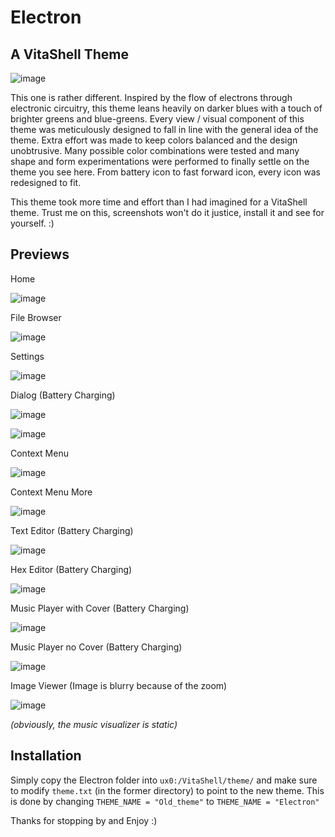 # Electron
## A VitaShell Theme

![image](ElectronLogo.png)

This one is rather different. Inspired by the flow of electrons through electronic circuitry, this theme leans heavily on darker blues with a touch of brighter greens and blue-greens. Every view / visual component of this theme was meticulously designed to fall in line with the general idea of the theme. Extra effort was made to keep colors balanced and the design unobtrusive. Many possible color combinations were tested and many shape and form experimentations were performed to finally settle on the theme you see here. From battery icon to fast forward icon, every icon was redesigned to fit.

This theme took more time and effort than I had imagined for a VitaShell theme. Trust me on this, screenshots won't do it justice, install it and see for yourself. :)

## Previews

Home

![image](Previews/PreviewHome.jpg)

File Browser

![image](Previews/PreviewGeneral.jpg)

Settings

![image](Previews/PreviewSettings.jpg)

Dialog (Battery Charging)

![image](Previews/PreviewProgressBar.jpg)

![image](Previews/PreviewFTP.jpg)

Context Menu

![image](Previews/PreviewContext.jpg)

Context Menu More

![image](Previews/PreviewContextMore.jpg)

Text Editor (Battery Charging)

![image](Previews/PreviewTextEditor.jpg)

Hex Editor (Battery Charging)

![image](Previews/PreviewHexEditor.jpg)

Music Player with Cover (Battery Charging)

![image](Previews/PreviewMusicPlayer.jpg)

Music Player no Cover (Battery Charging)

![image](Previews/PreviewMusicPlayerNoCover.jpg)

Image Viewer (Image is blurry because of the zoom)

![image](Previews/PreviewImageViewer.jpg)

*(obviously, the music visualizer is static)*

## Installation

Simply copy the Electron folder into `ux0:/VitaShell/theme/` and make sure to modify `theme.txt` (in the former directory) to point to the new theme. This is done by changing `THEME_NAME = "Old_theme"` to `THEME_NAME = "Electron"`

Thanks for stopping by and Enjoy :)
